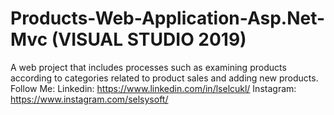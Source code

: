 # Products-Web-Application-Asp.Net-Mvc (VISUAL STUDIO 2019)
A web project that includes processes such as examining products according to categories related to product sales and adding new products.
Follow Me: 
Linkedin: https://www.linkedin.com/in/lselcukl/ 
Instagram: https://www.instagram.com/selsysoft/
